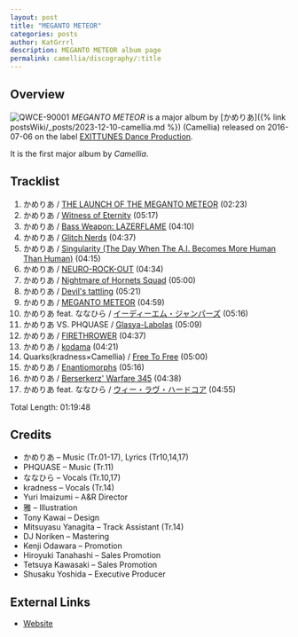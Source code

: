 ```yaml
---
layout: post
title: "MEGANTO METEOR"
categories: posts
author: KatGrrrl
description: MEGANTO METEOR album page
permalink: camellia/discography/:title
---
```


## Overview

![QWCE-90001](https://cdn.camellia.wiki/images/camellia/albums/QWCE-90001.png)
*MEGANTO METEOR* is a major album by [かめりあ]({% link postsWiki/_posts/2023-12-10-camellia.md %}) (Camellia) released on 2016-07-06 on the label [EXITTUNES Dance Production](#).

It is the first major album by *Camellia*.

## Tracklist

1. かめりあ / [THE LAUNCH OF THE MEGANTO METEOR](<{% link postsInclude/_posts/camellia/songs/THE-LAUNCH-OF-THE-MEGANTO-METEOR/2024-02-22-THE-LAUNCH-OF-THE-MEGANTO-METEOR.md %}>) (02:23)
2. かめりあ / [Witness of Eternity](<{% link postsInclude/_posts/camellia/songs/Witness-of-Eternity/2024-02-22-Witness-of-Eternity.md %}>) (05:17)
3. かめりあ / [Bass Weapon: LAZERFLAME](<{% link postsInclude/_posts/camellia/songs/Bass-Weapon-LAZERFLAME/2024-02-22-Bass-Weapon-LAZERFLAME.md %}>) (04:10)
4. かめりあ / [Glitch Nerds](<{% link postsInclude/_posts/camellia/songs/Glitch-Nerds/2024-02-22-Glitch-Nerds.md %}>) (04:37)
5. かめりあ / [Singularity (The Day When The A.I. Becomes More Human Than Human)](<{% link postsInclude/_posts/camellia/songs/Singularity-The-Day-When-The-AI-Becomes-More-Human-Than-Human/2024-02-22-Singularity-The-Day-When-The-AI-Becomes-More-Human-Than-Human.md %}>) (04:15)
6. かめりあ / [NEURO-ROCK-OUT](<{% link postsInclude/_posts/camellia/songs/NEURO-ROCK-OUT/2024-02-22-NEURO-ROCK-OUT.md %}>) (04:34)
7. かめりあ / [Nightmare of Hornets Squad](<{% link postsInclude/_posts/camellia/songs/Nightmare-of-Hornets-Squad/2024-02-22-Nightmare-of-Hornets-Squad.md %}>) (05:00)
8. かめりあ / [Devil's tattling](<{% link postsInclude/_posts/camellia/songs/Devils-tattling/2024-02-22-Devils-tattling.md %}>) (05:21)
9. かめりあ / [MEGANTO METEOR](<{% link postsInclude/_posts/camellia/songs/MEGANTO-METEOR-song/2024-02-22-MEGANTO-METEOR-song.md %}>) (04:59)
10. かめりあ feat. ななひら / [イーディーエム・ジャンパーズ](<{% link postsInclude/_posts/camellia/songs/EDM-jumpers/2024-02-22-EDM-jumpers.md %}>) (05:16)
11. かめりあ VS. PHQUASE / [Glasya-Labolas](<{% link postsInclude/_posts/camellia/songs/Glasya-Labolas/2024-02-22-Glasya-Labolas.md %}>) (05:09)
12. かめりあ / [FIRETHROWER](<{% link postsInclude/_posts/camellia/songs/FIRETHROWER/2024-02-22-FIRETHROWER.md %}>) (04:37)
13. かめりあ / [kodama](<{% link postsInclude/_posts/camellia/songs/kodama/2024-02-22-kodama.md %}>) (04:21)
14. Quarks(kradness×Camellia) / [Free To Free](<{% link postsInclude/_posts/camellia/songs/Free-To-Free/2024-02-22-Free-To-Free.md %}>) (05:00)
15. かめりあ / [Enantiomorphs](<{% link postsInclude/_posts/camellia/songs/Enantiomorphs/2024-02-22-Enantiomorphs.md %}>) (05:16)
16. かめりあ / [Berserkerz' Warfare 345](<{% link postsInclude/_posts/camellia/songs/Berserkerz-Warfare-345/2024-02-22-Berserkerz-Warfare-345.md %}>) (04:38)
17. かめりあ feat. ななひら / [ウィー・ラヴ・ハードコア](<{% link postsInclude/_posts/camellia/songs/We-Love-Hardcore/2024-02-22-We-Love-Hardcore.md %}>) (04:55)

Total Length: 01:19:48

## Credits

* かめりあ – Music (Tr.01-17), Lyrics (Tr10,14,17)
* PHQUASE – Music (Tr.11)
* ななひら – Vocals (Tr.10,17)
* kradness – Vocals (Tr.14)
* Yuri Imaizumi – A&R Director
* 雅 – Illustration
* Tony Kawai – Design
* Mitsuyasu Yanagita – Track Assistant (Tr.14)
* DJ Noriken – Mastering
* Kenji Odawara – Promotion
* Hiroyuki Tanahashi – Sales Promotion
* Tetsuya Kawasaki – Sales Promotion
* Shusaku Yoshida – Executive Producer

## External Links

* [Website](http://camellia.extsm.com/)
